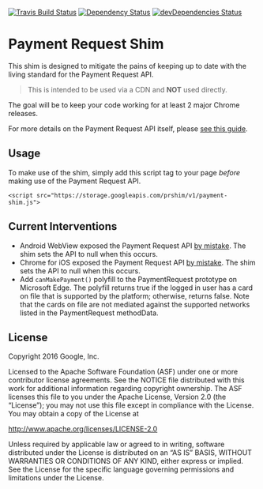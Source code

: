 [![Travis Build Status](https://travis-ci.org/GoogleChrome/payment-request-shim.svg?branch=master)](https://travis-ci.org/GoogleChrome/payment-request-shim) [![Dependency Status](https://david-dm.org/googlechrome/payment-request-shim.svg)](https://david-dm.org/googlechrome/payment-request-shim) [![devDependencies Status](https://david-dm.org/googlechrome/payment-request-shim/dev-status.svg)](https://david-dm.org/googlechrome/payment-request-shim?type=dev)

# Payment Request Shim

This shim is designed to mitigate the pains of keeping up to date with the living standard for the Payment Request API.

> This is intended to be used via a CDN and **NOT** used directly.

The goal will be to keep your code working for at least 2 major Chrome releases.

For more details on the Payment Request API itself, please [see this guide](https://developers.google.com/web/fundamentals/discovery-and-monetization/payment-request/).

## Usage

To make use of the shim, simply add this script tag to your page *before* making use of the Payment Request API.

    <script src="https://storage.googleapis.com/prshim/v1/payment-shim.js">

## Current Interventions

- Android WebView exposed the Payment Request API [by mistake](https://bugs.chromium.org/p/chromium/issues/detail?id=667069). The shim sets the API to null when this occurs.
- Chrome for iOS exposed the Payment Request API [by mistake](https://bugs.chromium.org/p/chromium/issues/detail?id=734586). The shim sets the API to null when this occurs.
- Add `canMakePayment()` polyfill to the PaymentRequest prototype on Microsoft Edge. The polyfill returns true if the logged in user has a card on file that is supported by the platform; otherwise, returns false.
  Note that the cards on file are not mediated against the supported networks listed in the PaymentRequest methodData.

## License

Copyright 2016 Google, Inc.

Licensed to the Apache Software Foundation (ASF) under one or more contributor license agreements. See the NOTICE file distributed with this work for additional information regarding copyright ownership. The ASF licenses this file to you under the Apache License, Version 2.0 (the “License”); you may not use this file except in compliance with the License. You may obtain a copy of the License at

http://www.apache.org/licenses/LICENSE-2.0

Unless required by applicable law or agreed to in writing, software distributed under the License is distributed on an “AS IS” BASIS, WITHOUT WARRANTIES OR CONDITIONS OF ANY KIND, either express or implied. See the License for the specific language governing permissions and limitations under the License.
